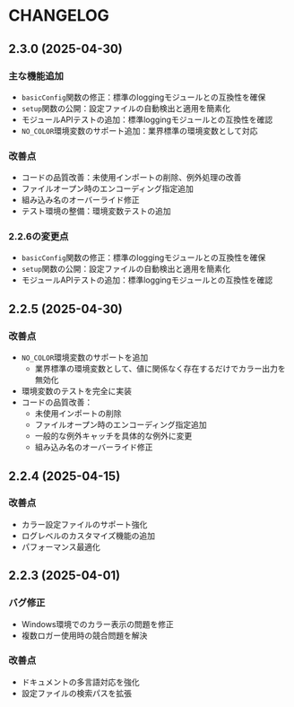 # CHANGELOG

## 2.3.0 (2025-04-30)

### 主な機能追加

- `basicConfig`関数の修正：標準のloggingモジュールとの互換性を確保
- `setup`関数の公開：設定ファイルの自動検出と適用を簡素化
- モジュールAPIテストの追加：標準loggingモジュールとの互換性を確認
- `NO_COLOR`環境変数のサポート追加：業界標準の環境変数として対応

### 改善点

- コードの品質改善：未使用インポートの削除、例外処理の改善
- ファイルオープン時のエンコーディング指定追加
- 組み込み名のオーバーライド修正
- テスト環境の整備：環境変数テストの追加

### 2.2.6の変更点

- `basicConfig`関数の修正：標準のloggingモジュールとの互換性を確保
- `setup`関数の公開：設定ファイルの自動検出と適用を簡素化
- モジュールAPIテストの追加：標準loggingモジュールとの互換性を確認

## 2.2.5 (2025-04-30)

### 改善点

- `NO_COLOR`環境変数のサポートを追加
  - 業界標準の環境変数として、値に関係なく存在するだけでカラー出力を無効化
- 環境変数のテストを完全に実装
- コードの品質改善：
  - 未使用インポートの削除
  - ファイルオープン時のエンコーディング指定追加
  - 一般的な例外キャッチを具体的な例外に変更
  - 組み込み名のオーバーライド修正

## 2.2.4 (2025-04-15)

### 改善点

- カラー設定ファイルのサポート強化
- ログレベルのカスタマイズ機能の追加
- パフォーマンス最適化

## 2.2.3 (2025-04-01)

### バグ修正

- Windows環境でのカラー表示の問題を修正
- 複数ロガー使用時の競合問題を解決

### 改善点

- ドキュメントの多言語対応を強化
- 設定ファイルの検索パスを拡張
